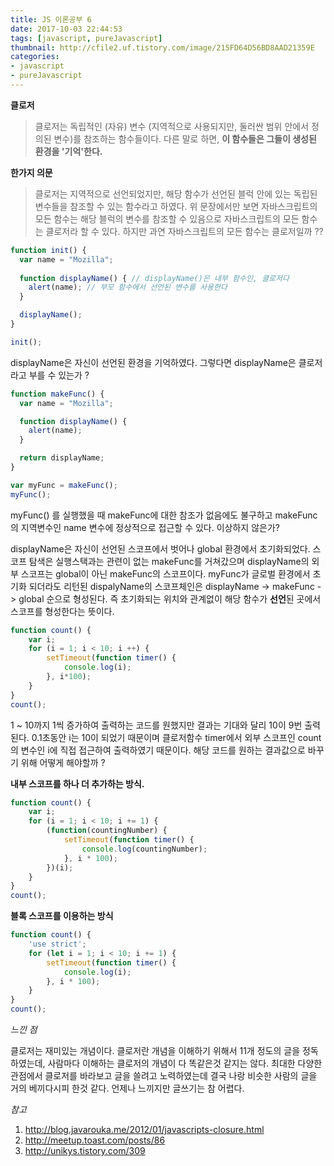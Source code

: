 ```yaml
---
title: JS 이론공부 6
date: 2017-10-03 22:44:53
tags: [javascript, pureJavascript]
thumbnail: http://cfile2.uf.tistory.com/image/215FD64D56BD8AAD21359E
categories:
- javascript
- pureJavascript
---
```


**클로저**

>클로저는 독립적인 (자유) 변수 (지역적으로 사용되지만, 둘러싼 범위 안에서 정의된 변수)를 참조하는 함수들이다. 다른 말로 하면, **이 함수들은 그들이 생성된 환경을 '기억'한다.**

**한가지 의문**

>클로저는 지역적으로 선언되었지만, 해당 함수가 선언된 블럭 안에 있는 독립된 변수들을 참조할 수 있는 함수라고 하였다. 위 문장에서만 보면 자바스크립트의 모든 함수는 해당 블럭의 변수를 참조할 수 있음으로 자바스크립트의 모든 함수는 클로저라 할 수 있다. 하지만 과연 자바스크립트의 모든 함수는 클로저일까 ??


```javascript
function init() {
  var name = "Mozilla";
  
  function displayName() { // displayName()은 내부 함수인, 클로저다
    alert(name); // 부모 함수에서 선언된 변수를 사용한다
  }

  displayName();
}

init();
```
displayName은 자신이 선언된 환경을 기억하였다. 그렇다면 displayName은 클로저라고 부를 수 있는가 ?

<!-- more -->

```javascript
function makeFunc() {
  var name = "Mozilla";

  function displayName() {
    alert(name);
  }

  return displayName;
}

var myFunc = makeFunc();
myFunc();
```
myFunc() 를 실행했을 때 makeFunc에 대한 참조가 없음에도 불구하고 makeFunc의 지역변수인 name 변수에 정상적으로 접근할 수 있다. 이상하지 않은가?

displayName은 자신이 선언된 스코프에서 벗어나 global 환경에서 초기화되었다.
스코프 탐색은 실행스택과는 관련이 없는 makeFunc를 거쳐갔으며 displayName의 외부 스코프는 global이 아닌 makeFunc의 스코프이다. myFunc가 글로벌 환경에서 초기화 되더라도 리턴된 dispalyName의 스코프체인은 displayName -> makeFunc -> global 순으로 형성된다. 즉 초기화되는 위치와 관계없이 해당 함수가 **선언**된 곳에서 스코프를 형성한다는 뜻이다.


```javascript
function count() {
    var i;
    for (i = 1; i < 10; i ++) {
        setTimeout(function timer() {
            console.log(i);
        }, i*100);
    }
}
count();
```

1 ~ 10까지 1씩 증가하여 출력하는 코드를 원했지만 결과는 기대와 달리 10이 9번 출력된다. 0.1초동안 i는 10이 되었기 때문이며 클로저함수 timer에서 외부 스코프인 count의 변수인 i에 직접 접근하여 출력하였기 때문이다. 해당 코드를 원하는 결과값으로 바꾸기 위해 어떻게 해야할까 ?

**내부 스코프를 하나 더 추가하는 방식.**

```javascript
function count() {
    var i;
    for (i = 1; i < 10; i += 1) {
        (function(countingNumber) {
            setTimeout(function timer() {
                console.log(countingNumber);
            }, i * 100);
        })(i);
    }
}
count();
```

**블록 스코프를 이용하는 방식**

```javascript
function count() {
    'use strict';
    for (let i = 1; i < 10; i += 1) {
        setTimeout(function timer() {
            console.log(i);
        }, i * 100);
    }
}
count();
```

*느낀 점*

클로저는 재미있는 개념이다. 클로저란 개념을 이해하기 위해서 11개 정도의 글을 정독하였는데, 사람마다 이해하는 클로저의 개념이 다 똑같은것 같지는 않다.
최대한 다양한 관점에서 클로저를 바라보고 글을 쓸려고 노력하였는데 결국 나랑 비슷한 사람의 글을 거의 베끼다시피 한것 같다.
언제나 느끼지만 글쓰기는 참 어렵다.


*참고*

1. http://blog.javarouka.me/2012/01/javascripts-closure.html
2. http://meetup.toast.com/posts/86
3. http://unikys.tistory.com/309
